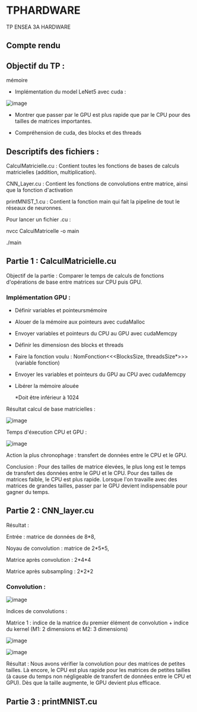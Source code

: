 # TPHARDWARE
TP ENSEA 3A HARDWARE

## Compte rendu 

## Objectif du TP :
mémoire
 - Implémentation du model LeNet5 avec cuda : 

![image](https://github.com/PriscaCarnot/TPHARDWARE/assets/120046244/8082df58-c952-4aa8-a936-bfeb7f892d80)

- Montrer que passer par le GPU est plus rapide que par le CPU pour des tailles de matrices importantes.

- Compréhension de cuda, des blocks et des threads

## Descriptifs des fichiers :  

CalculMatricielle.cu : Contient toutes les fonctions de bases de calculs matricielles (addition, multiplication).

CNN_Layer.cu : Contient les fonctions de convolutions entre matrice, ainsi que la fonction d'activation

printMNIST_1.cu : Contient la fonction main qui fait la pipeline de tout le réseaux de neuronnes. 

Pour lancer un fichier .cu : 

nvcc CalculMatricelle -o main

./main 


## Partie 1 : CalculMatricielle.cu 

Objectif de la partie : Comparer le temps de calculs de fonctions d'opérations de base entre matrices sur CPU puis GPU. 

### Implémentation GPU : 
- Définir variables et pointeursmémoire
- Alouer de la mémoire aux pointeurs avec cudaMalloc
- Envoyer variables et pointeurs du CPU au GPU avec cudaMemcpy
- Définir les dimensiosn des blocks et threads 
- Faire la fonction voulu : NomFonction<<<BlocksSize, threadsSize*>>>(variable fonction)
- Envoyer les variables et pointeurs du GPU au CPU avec cudaMemcpy
- Libérer la mémoire alouée

  *Doit être inférieur à 1024

Résultat calcul de base matricielles : 

![image](https://github.com/PriscaCarnot/TPHARDWARE/assets/118208053/f701d992-dc4f-4f12-9d4f-70efc47a8273)

Temps d'éxecution CPU et GPU : 

![image](https://github.com/PriscaCarnot/TPHARDWARE/assets/118208053/20b85af1-86aa-4515-a99d-a1feed5d32d8)

Action la plus chronophage : transfert de données entre le CPU et le GPU.

Conclusion : Pour des tailles de matrice élevées, le plus long est le temps de transfert des données entre le GPU et le CPU. Pour des tailles de matrices faible, le CPU est plus rapide. Lorsque l'on travaille avec des matrices de grandes tailles, passer par le GPU devient indispensable pour gagner du temps. 


## Partie 2 : CNN_layer.cu

Résultat :

Entrée : matrice de données de 8\*8, 

Noyau de convolution : matrice de 2\*5\*5, 

Matrice après convolution :  2\*4\*4 

Matrice après subsampling : 2\*2\*2


### Convolution : 

![image](https://github.com/PriscaCarnot/TPHARDWARE/assets/118208053/fef33c4c-a97a-4bf3-9b7b-6081d4c75e53)

Indices de convolutions : 

Matrice 1 : indice de la matrice du premier élément de convolution + indice du kernel (M1: 2 dimensions et M2: 3 dimensions)

![image](https://github.com/PriscaCarnot/TPHARDWARE/assets/118208053/46d8f261-fab7-4b38-8843-a3449b6636e6)

![image](https://github.com/PriscaCarnot/TPHARDWARE/assets/118208053/d13650cb-f52f-479a-b06f-aee461d5f209)


Résultat : Nous avons vérifier la convolution pour des matrices de petites tailles. 
Là encore, le CPU est plus rapide pour les matrices de petites tailles (à cause du temps non négligeable de transfert de données entre le CPU et GPU). Dès que la taille augmente, le GPU devient plus efficace. 

## Partie 3 : printMNIST.cu

